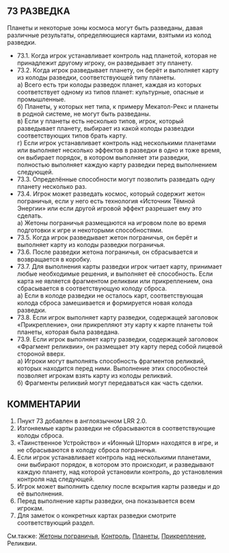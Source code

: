 73 РАЗВЕДКА
---

Планеты и некоторые зоны космоса могут быть разведаны, давая различные результаты, определяющиеся картами, взятыми из колод разведки.
* 73.1. Когда игрок устанавливает контроль над планетой, которая не принадлежит другому игроку, он разведывает эту планету.
* 73.2. Когда игрок разведывает планету, он берёт и выполняет карту из колоды разведки, соответствующей типу планеты.  
  а) Всего есть три колоды разведок планет, каждая из которых соответствует одному из типов планет: культурные, опасные и промышленные.  
  б) Планеты, у которых нет типа, к примеру Мекатол-Рекс и планеты в родной системе, не могут быть разведаны.  
  в) Если у планеты есть несколько типов, игрок, который разведывает планету, выбирает из какой колоды развездки соответствующих типов брать карту.  
  г) Если игрок устанавливает контроль над несколькими планетами или выполняет несколько эффектов в разведки в одно и тоже время, он выбирает порядок, в котором выполняет эти разведки, полностью выполняет каждую карту разведки перед выполнением следующей.
* 73.3. Определённые способности могут позволить разведать одну планету несколько раз.
* 73.4. Игрок может разведать космос, который содержит жетон пограничья, если у него есть технология «Источник Тёмной Энергии» или если другой игровой эффект разрешает ему это сделать.  
  а) Жетоны пограничья размещаются на игровом поле во время подготовки к игре и некоторыми способностями.
* 73.5. Когда игрок разведывает жетон пограничья, он берёт и выполняет карту из колоды разведки пограничья.
* 73.6. После разведки жетона пограничья, он сбрасывается и возвращается в коробку.
* 73.7. Для выполнения карты разведки игрок читает карту, принимает любые необходимые решения, и выполняет её способность. Если карта не является фрагментом реликвии или прикреплением, она сбрасывается в соответствующую колоду сброса.  
  а) Если в колоде разведки не осталось карт, соответствующая колода сброса замешивается и формируется новая колода разведки.  
* 73.8. Если игрок выполняет карту разведки, содержащей заголовок «Прикрепление», они прикрепляют эту карту к карте планеты той планеты, которая была разведана.
* 73.9. Если игрок выполняет карту разведки, содержащей заголовок «Фрагмент реликвии», он размещает эту карту перед собой лицевой стороной вверх.  
  а) Игроки могут выполнять способность фрагментов реликвий, которых находится перед ними. Выполнение этих способностей позволяет игрокам взять карту из колоды реликвий.  
  б) Фрагменты реликвий могут передаваться как часть сделки.

КОММЕНТАРИИ
---
1) Пнукт 73 добавлен в англоязычном LRR 2.0.
2) Изгоняемые карты разведки не сбрасываются в соответствующие колоды сброса.
3) «Таинственное Устройство» и «Ионный Шторм» находятся в игре, и не сбрасываются в колоду сброса пограничья.
4) Если игрок устанавливает контроль над несколькими планетами, они выбирают порядок, в котором это происходит, и разведывают каждую планету, над которой установили контроль, до установления контроля над следующей.
5) Игрок может выполнить сделку после вскрытия карты разведы и до её выполнения.
6) Перед выполнение карты разведки, она показывается всем игрокам.
7) Для заметок о конкретных картах разведки смотрите соответствующий раздел.

См.также: [Жетоны пограничья](frontier_tokens.md), [Контроль](control.md), [Планеты](planets.md), [Прикрепление](attach.md), Реликвии.
